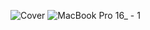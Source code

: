![Cover](https://github.com/malikfahad7/Notepad-app/assets/145926496/199985ad-2a27-46b7-a7b7-d93ce2cc3882)
![MacBook Pro 16_ - 1](https://github.com/malikfahad7/Notepad-app/assets/145926496/629f746a-4527-4ed5-b89a-47b27f3a6734)



